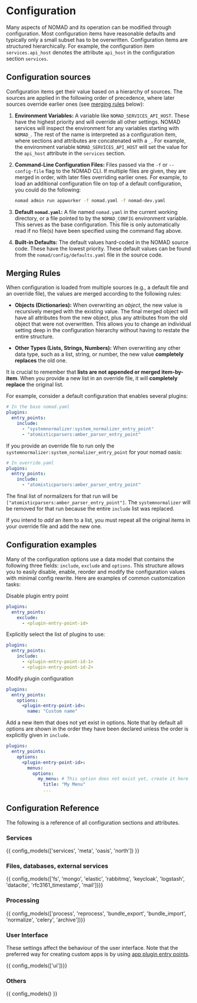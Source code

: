 # Configuration

Many aspects of NOMAD and its operation can be modified through configuration. Most configuration items have reasonable defaults and typically only a small subset has to be overwritten. Configuration items are structured hierarchically. For example, the configuration item `services.api_host` denotes the attribute `api_host` in the configuration section `services`.

## Configuration sources

Configuration items get their value based on a hierarchy of sources. The sources are applied in the following order of precedence, where later sources override earlier ones (see [merging rules](#merging-rules) below):

1. **Environment Variables:** A variable like `NOMAD_SERVICES_API_HOST`. These have the highest priority and will override all other settings. NOMAD services will inspect the environment for any variables starting with `NOMAD_`. The rest of the name is interpreted as a configuration item, where sections and attributes are concatenated with a `_`. For example, the environment variable `NOMAD_SERVICES_API_HOST` will set the value for the `api_host` attribute in the `services` section.

2. **Command-Line Configuration Files:** Files passed via the `-f` or `--config-file` flag to the NOMAD CLI. If multiple files are given, they are merged in order, with later files overriding earlier ones. For example, to load an additional configuration file on top of a default configuration, you could do the following:

    ```bash
    nomad admin run appworker -f nomad.yaml -f nomad-dev.yaml
    ```

3. **Default `nomad.yaml`:** A file named `nomad.yaml` in the current working directory, or a file pointed to by the `NOMAD_CONFIG` environment variable. This serves as the base configuration. This file is only automatically read if no file(s) have been specified using the command flag above.

4. **Built-in Defaults:** The default values hard-coded in the NOMAD source code. These have the lowest priority. These default values can be found from the `nomad/config/defaults.yaml` file in the source code.

## Merging Rules

When configuration is loaded from multiple sources (e.g., a default file and an override file), the values are merged according to the following rules:

- **Objects (Dictionaries):** When overwriting an *object*, the new value is recursively merged with the existing value. The final merged object will have all attributes from the new object, plus any attributes from the old object that were not overwritten. This allows you to change an individual setting deep in the configuration hierarchy without having to restate the entire structure.

- **Other Types (Lists, Strings, Numbers):** When overwriting any other data type, such as a list, string, or number, the new value **completely replaces** the old one.

It is crucial to remember that **lists are not appended or merged item-by-item**. When you provide a new list in an override file, it will **completely replace** the original list.

For example, consider a default configuration that enables several plugins:

```yaml
# In the base nomad.yaml
plugins:
  entry_points:
    include:
      - "systemnormalizer:system_normalizer_entry_point"
      - "atomisticparsers:amber_parser_entry_point"
```

If you provide an override file to run only the `systemnormalizer:system_normalizer_entry_point` for your nomad oasis:

```yaml
# In override.yaml
plugins:
  entry_points:
    include:
      - "atomisticparsers:amber_parser_entry_point"
```

The final list of normalizers for that run will be `["atomisticparsers:amber_parser_entry_point"]`. The `systemnormalizer` will be removed for that run because the entire `include` list was replaced.

If you intend to *add* an item to a list, you must repeat all the original items in your override file and add the new one.

## Configuration examples

Many of the configuration options use a data model that contains the following three fields: `include`, `exclude` and `options`. This structure allows you to easily disable, enable, reorder and modify the configuration values with minimal config rewrite. Here are examples of common customization tasks:

Disable plugin entry point

```yaml
plugins:
  entry_points:
    exclude:
      - <plugin-entry-point-id>
```

Explicitly select the list of plugins to use:

```yaml
plugins:
  entry_points:
    include:
      - <plugin-entry-point-id-1>
      - <plugin-entry-point-id-2>
```

Modify plugin configuration

```yaml
plugins:
  entry_points:
    options:
      <plugin-entry-point-id>:
        name: "Custom name"
```

Add a new item that does not yet exist in options. Note that by default all options are shown in the order they have been declared unless the order is explicitly given in `include`.

```yaml
plugins:
  entry_points:
    options:
      <plugin-entry-point-id>:
        menus:
          options:
            my_menu: # This option does not exist yet, create it here
              title: "My Menu"
              ...
```

## Configuration Reference

The following is a reference of all configuration sections and attributes.

### Services

{{ config_models(['services', 'meta', 'oasis', 'north']) }}

### Files, databases, external services

{{ config_models(['fs', 'mongo', 'elastic', 'rabbitmq', 'keycloak', 'logstash', 'datacite', 'rfc3161_timestamp', 'mail'])}}

### Processing

{{ config_models(['process', 'reprocess', 'bundle_export', 'bundle_import', 'normalize', 'celery', 'archive'])}}

### User Interface

These settings affect the behaviour of the user interface. Note that the preferred way for creating custom apps is by using [app plugin entry points](../howto/plugins/apps.md).

{{ config_models(['ui'])}}

### Others

{{ config_models() }}
